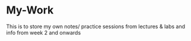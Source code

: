 # My-Work
This is to store my own notes/ practice sessions from lectures & labs and info from week 2 and onwards
